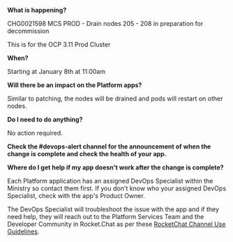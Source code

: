 
**What is happening?**

CHG0021598 MCS PROD - Drain nodes 205 - 208 in preparation for decommission

This is for the OCP 3.11 Prod Cluster

**When?**

Starting at January 8th at 11:00am

**Will there be an impact on the Platform apps?**

Similar to patching, the nodes will be drained and pods will restart on other nodes.

**Do I need to do anything?**

No action required.

**Check the #devops-alert channel for the announcement of when the change is complete and check the health of your app.**

**Where do I get help if my app doesn't work after the change is complete?**

Each Platform application has an assigned DevOps Specialist within the Ministry so contact them first. If you don't know who your assigned DevOps Specialist, check with the app's Product Owner.

The DevOps Specialist will troubleshoot the issue with the app and if they need help, they will reach out to the Platform Services Team and the Developer Community in Rocket.Chat as per these [RocketChat Channel Use Guidelines](
https://developer.gov.bc.ca/Getting-human-support-for-issues-not-covered-by-devops-requests).
